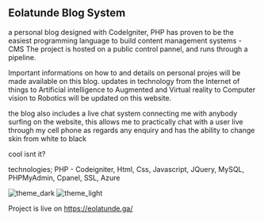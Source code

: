 ## Eolatunde Blog System
a personal blog designed with CodeIgniter, PHP has proven to be the easiest programming language to build content management systems - CMS
The project is hosted on a public control pannel, and runs through a pipeline. 

Important informations on how to and details on personal projes will be made available on this blog. updates in technology from the Internet 
of things to Artificial intelligence to Augmented and Virtual reality to Computer vision to Robotics will be updated on this website. 

the blog also includes a live chat system connecting me with anybody surfing on the website, this allows me to practically chat with a user live 
through my cell phone as regards any enquiry and has the ability to change skin from white to black

cool isnt it? 

technologies; PHP - Codeigniter, Html, Css, Javascript, JQuery, MySQL, PHPMyAdmin, Cpanel, SSL, Azure

![theme_dark](https://user-images.githubusercontent.com/56154525/202486117-6323bc69-cc67-4386-ae56-56320705f669.jpg)
![theme_light](https://user-images.githubusercontent.com/56154525/202486289-3a4275d4-a302-4484-9947-1062e4e857cc.jpg)


Project is live on https://eolatunde.ga/



